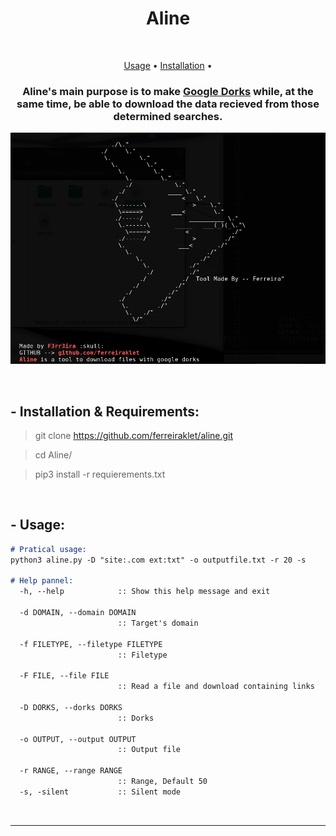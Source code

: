 <h1 align="center">Aline</h1> <br>

<p align="center">
  <a href="#Usage">Usage</a> •
  <a href="#Installation">Installation</a> •
</p>


<h3 align="center">Aline's main purpose is to make <a href="https://en.wikipedia.org/wiki/Google_hacking">Google Dorks</a> while, at the same time, be able to download the data recieved from those determined searches.</h3>

<p align="center">
  <img border="0" src="./aline.png" alt="Aline Image">
</p>

<br>

## - Installation & Requirements:

> git clone https://github.com/ferreiraklet/aline.git <br>

> cd Aline/ <br>

> pip3 install -r requierements.txt <br>

<br>

## - Usage:

```markdown
# Pratical usage:
python3 aline.py -D "site:.com ext:txt" -o outputfile.txt -r 20 -s

# Help pannel:
  -h, --help            :: Show this help message and exit
  
  -d DOMAIN, --domain DOMAIN
                        :: Target's domain

  -f FILETYPE, --filetype FILETYPE
                        :: Filetype

  -F FILE, --file FILE  
                        :: Read a file and download containing links

  -D DORKS, --dorks DORKS
                        :: Dorks

  -o OUTPUT, --output OUTPUT
                        :: Output file

  -r RANGE, --range RANGE
                        :: Range, Default 50
  -s, -silent           :: Silent mode
```
<br>

<hr>
